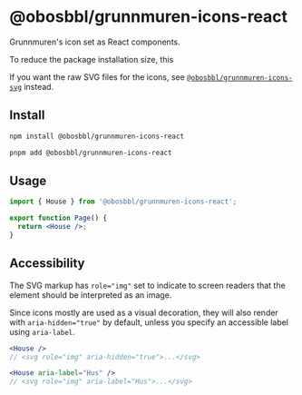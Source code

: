 # @obosbbl/grunnmuren-icons-react

Grunnmuren's icon set as React components.

To reduce the package installation size, this

If you want the raw SVG files for the icons, see [`@obosbbl/grunnmuren-icons-svg`](../@obosbbl/grunnmuren-icons-svg) instead.

## Install

```sh
npm install @obosbbl/grunnmuren-icons-react

pnpm add @obosbbl/grunnmuren-icons-react
```

## Usage

```jsx
import { House } from '@obosbbl/grunnmuren-icons-react';

export function Page() {
  return <House />;
}
```

## Accessibility

The SVG markup has `role="img"` set to indicate to screen readers that the element should be interpreted as an image.

Since icons mostly are used as a visual decoration, they will also render with `aria-hidden="true"` by default, unless you specify an accessible label using `aria-label`.

```jsx
<House />
// <svg role="img" aria-hidden="true">...</svg>

<House aria-label="Hus" />
// <svg role="img" aria-label="Hus">...</svg>
```
